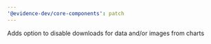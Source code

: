 ```yaml
---
'@evidence-dev/core-components': patch
---
```


Adds option to disable downloads for data and/or images from charts
